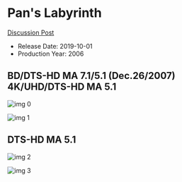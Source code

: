 # Pan's Labyrinth

[Discussion Post](https://www.avsforum.com/threads/bass-eq-for-filtered-movies.2995212/post-58645316)

* Release Date: 2019-10-01
* Production Year: 2006

## BD/DTS-HD MA 7.1/5.1 (Dec.26/2007) 4K/UHD/DTS-HD MA 5.1

![img 0](https://i.imgur.com/aHodfdY.jpg)

![img 1](https://i.imgur.com/pt271Jt.png)

## DTS-HD MA 5.1

![img 2](https://i.imgur.com/MilmdBo.jpg)

![img 3](https://i.imgur.com/tiu5xij.png)

